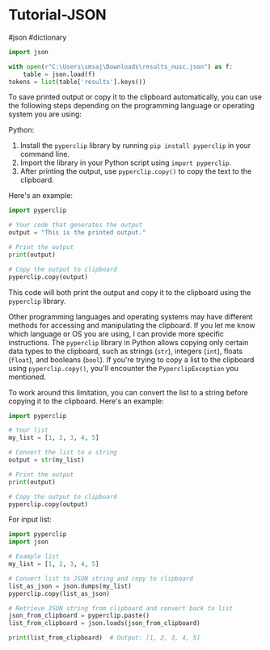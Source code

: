 # Tutorial-JSON
#json #dictionary 
```python
import json

with open(r"C:\Users\smsaj\Downloads\results_nusc.json") as f:
    table = json.load(f)
tokens = list(table['results'].keys())
```

To save printed output or copy it to the clipboard automatically, you can use the following steps depending on the programming language or operating system you are using:

Python:
1. Install the `pyperclip` library by running `pip install pyperclip` in your command line.
2. Import the library in your Python script using `import pyperclip`.
3. After printing the output, use `pyperclip.copy()` to copy the text to the clipboard.

Here's an example:

```python
import pyperclip

# Your code that generates the output
output = "This is the printed output."

# Print the output
print(output)

# Copy the output to clipboard
pyperclip.copy(output)
```

This code will both print the output and copy it to the clipboard using the `pyperclip` library.

Other programming languages and operating systems may have different methods for accessing and manipulating the clipboard. If you let me know which language or OS you are using, I can provide more specific instructions.
The `pyperclip` library in Python allows copying only certain data types to the clipboard, such as strings (`str`), integers (`int`), floats (`float`), and booleans (`bool`). If you're trying to copy a list to the clipboard using `pyperclip.copy()`, you'll encounter the `PyperclipException` you mentioned.

To work around this limitation, you can convert the list to a string before copying it to the clipboard. Here's an example:

```python
import pyperclip

# Your list
my_list = [1, 2, 3, 4, 5]

# Convert the list to a string
output = str(my_list)

# Print the output
print(output)

# Copy the output to clipboard
pyperclip.copy(output)
```
For input list:
```python
import pyperclip
import json

# Example list
my_list = [1, 2, 3, 4, 5]

# Convert list to JSON string and copy to clipboard
list_as_json = json.dumps(my_list)
pyperclip.copy(list_as_json)

# Retrieve JSON string from clipboard and convert back to list
json_from_clipboard = pyperclip.paste()
list_from_clipboard = json.loads(json_from_clipboard)

print(list_from_clipboard)  # Output: [1, 2, 3, 4, 5]

```
